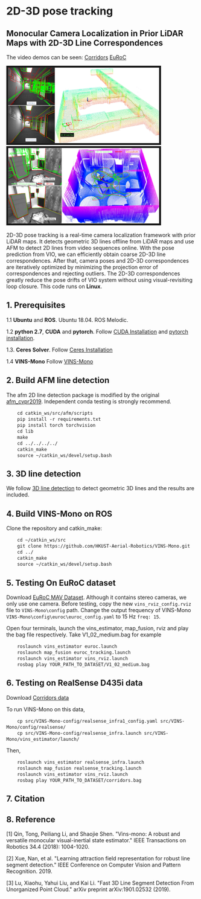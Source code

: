 # 2D-3D pose tracking
## Monocular Camera Localization in Prior LiDAR Maps with 2D-3D Line Correspondences


The video demos can be seen: [Corridors](https://youtu.be/vm8ytRzahXU) [EuRoC](https://youtu.be/mHaDKoIHNwI)

<a href="https://youtu.be/H80Bnxm8IPE" target="_blank"><img src="./VINS-Mono-config/result_prev.jpg" 
alt="cla" width="400" height="200" border="5" /></a> 
<a href="https://youtu.be/mHaDKoIHNwI" target="_blank"><img src="./VINS-Mono-config/euroc_demo.jpg" 
alt="cla" width="400" height="200" border="5" /></a>

2D-3D pose tracking is a real-time camera localization framework with prior LiDAR maps. It detects geometric 3D lines offline from LiDAR maps and use AFM to detect 2D lines from video sequences online. With the pose prediction from VIO, we can efficiently obtain coarse 2D-3D line correspondences. After that, camera poses and 2D-3D correspondences are iteratively optimized by minimizing the projection error of correspondences and rejecting outliers.  The 2D-3D correspondences greatly reduce the pose drifts of VIO system without using visual-revisiting loop
closure. This code runs on **Linux**. 

## 1. Prerequisites
1.1 **Ubuntu** and **ROS**.
Ubuntu  18.04.
ROS Melodic.

1.2 **python 2.7**, **CUDA** and **pytorch**.
Follow [CUDA Installation](https://docs.nvidia.com/cuda/cuda-installation-guide-linux/index.html) and [pytorch installation](https://pytorch.org/).

1.3. **Ceres Solver**.
Follow [Ceres Installation](http://ceres-solver.org/installation.html)

1.4 **VINS-Mono** Follow [VINS-Mono](https://github.com/HKUST-Aerial-Robotics/VINS-Mono) 

## 2. Build AFM line detection
The afm 2D line detection package is modified by the original [afm_cvpr2019](https://github.com/cherubicXN/afm_cvpr2019). Independent conda testing is strongly recommend. 
```
    cd catkin_ws/src/afm/scripts
    pip install -r requirements.txt
    pip install torch torchvision
    cd lib
    make
    cd ../../../../
    catkin_make
    source ~/catkin_ws/devel/setup.bash
```
## 3. 3D line detection
We follow [3D line detection](https://github.com/xiaohulugo/3DLineDetection) to detect geometric 3D lines and the results are included.

## 4. Build VINS-Mono on ROS
Clone the repository and catkin_make:
```
    cd ~/catkin_ws/src
    git clone https://github.com/HKUST-Aerial-Robotics/VINS-Mono.git
    cd ../
    catkin_make
    source ~/catkin_ws/devel/setup.bash
```

## 5. Testing On EuRoC dataset
Download [EuRoC MAV Dataset](http://projects.asl.ethz.ch/datasets/doku.php?id=kmavvisualinertialdatasets). Although it contains stereo cameras, we only use one camera.
Before testing, copy the new `vins_rviz_config.rviz` file to `VINS-Mono\config` path. Change the output frequency of VINS-Mono `VINS-Mono\config\euroc\euroc_config.yaml` to 15 Hz `freq: 15`. 

Open four terminals, launch the vins_estimator, map_fusion,  rviz and play the bag file respectively. Take V1_02_medium.bag for example
```
    roslaunch vins_estimator euroc.launch 
    roslaunch map_fusion euroc_tracking.launch
    roslaunch vins_estimator vins_rviz.launch
    rosbag play YOUR_PATH_TO_DATASET/V1_02_medium.bag
```

## 6. Testing on RealSense D435i data
Download [Corridors data](https://drive.google.com/file/d/1Ffke-wFpRifmw7nvcwQCreFm1S7fI3XR/view?usp=sharing)

To run VINS-Mono on this data, 
```
    cp src/VINS-Mono-config/realsense_infra1_config.yaml src/VINS-Mono/config/realsense/
    cp src/VINS-Mono-config/realsense_infra.launch src/VINS-Mono/vins_estimator/launch/
```
Then,
```
    roslaunch vins_estimator realsense_infra.launch 
    roslaunch map_fusion realsense_tracking.launch
    roslaunch vins_estimator vins_rviz.launch
    rosbag play YOUR_PATH_TO_DATASET/corridors.bag
```
## 7. Citation

## 8. Reference

[1] Qin, Tong, Peiliang Li, and Shaojie Shen. "Vins-mono: A robust and versatile monocular visual-inertial state estimator." IEEE Transactions on Robotics 34.4 (2018): 1004-1020.

[2] Xue, Nan, et al. "Learning attraction field representation for robust line segment detection." IEEE Conference on Computer Vision and Pattern Recognition. 2019.

[3] Lu, Xiaohu, Yahui Liu, and Kai Li. "Fast 3D Line Segment Detection From Unorganized Point Cloud." arXiv preprint arXiv:1901.02532 (2019).











